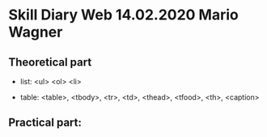 # Skill Diary Web 14.02.2020 Mario Wagner

## Theoretical part
* list: \<ul> \<ol> \<li>

* table: \<table>, \<tbody>, \<tr>, \<td>, \<thead>, \<tfood>, \<th>, \<caption>

    
    
## Practical part:
